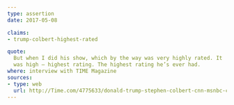 ```yaml
---
type: assertion
date: 2017-05-08

claims:
- trump-colbert-highest-rated

quote:
  But when I did his show, which by the way was very highly rated. It
  was high — highest rating. The highest rating he’s ever had.
where: interview with TIME Magazine
sources:
- type: web
  url: http://Time.com/4775633/donald-trump-stephen-colbert-cnn-msnbc-chris-cuomo/
---
```

